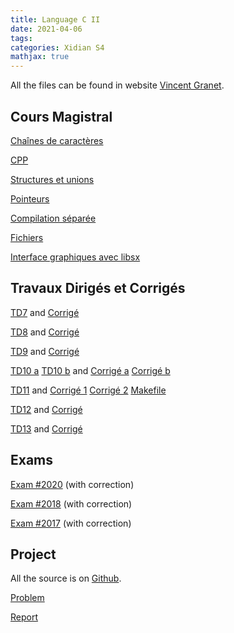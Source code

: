 ```yaml
---
title: Language C II
date: 2021-04-06
tags:
categories: Xidian S4
mathjax: true
---
```


All the files can be found in website [Vincent Granet](http://users.polytech.unice.fr/~vg/index-xidian.html).

## Cours Magistral

[Chaînes de caractères](http://users.polytech.unice.fr/~vg/xidian/cours/09-String.pdf)

[CPP](http://users.polytech.unice.fr/~vg/xidian/cours/10-CPP.pdf)

[Structures et unions](http://users.polytech.unice.fr/~vg/xidian/cours/11-Struct-Unions.pdf)

[Pointeurs](http://users.polytech.unice.fr/~vg/xidian/cours/12-Pointeurs.pdf)

[Compilation séparée](http://users.polytech.unice.fr/~vg/xidian/cours/13-CompilSep.pdf)

[Fichiers](http://users.polytech.unice.fr/~vg/xidian/cours/14-Fichiers.pdf)

[Interface graphiques avec libsx](http://users.polytech.unice.fr/~vg/xidian/cours/15-IG-LibSX.pdf)


## Travaux Dirigés et Corrigés

[TD7](http://users.polytech.unice.fr/~vg/xidian/s4/td07.pdf) and [Corrigé](http://users.polytech.unice.fr/~vg/xidian/s4/sol-td07.pdf)

[TD8](http://users.polytech.unice.fr/~vg/xidian/s4/td08.pdf) and [Corrigé](http://users.polytech.unice.fr/~vg/xidian/s4/sol-td08.pdf)

[TD9](http://users.polytech.unice.fr/~vg/xidian/s4/td09.pdf) and [Corrigé](http://users.polytech.unice.fr/~vg/xidian/s4/sol-td09.pdf)

[TD10 a](http://users.polytech.unice.fr/~vg/xidian/s4/td10a.pdf) [TD10 b](http://users.polytech.unice.fr/~vg/xidian/s4/td10b.pdf) and [Corrigé a](http://users.polytech.unice.fr/~vg/xidian/s4/sol-td10a.pdf) [Corrigé b](http://users.polytech.unice.fr/~vg/xidian/s4/sol-td10b.pdf)

[TD11](http://users.polytech.unice.fr/~vg/xidian/s4/td11.pdf) and [Corrigé 1](http://users.polytech.unice.fr/~vg/xidian/s4/sol-td11/sol-td11-array.pdf) [Corrigé 2](http://users.polytech.unice.fr/~vg/xidian/s4/sol-td11/sol-td11-LC.pdf) [Makefile](http://users.polytech.unice.fr/~vg/xidian/s4/sol-td11/Makefile)

[TD12](http://users.polytech.unice.fr/~vg/xidian/s4/td12.pdf) and [Corrigé](http://users.polytech.unice.fr/~vg/xidian/s4/sol-td12.pdf)

[TD13](http://users.polytech.unice.fr/~vg/xidian/s4/td13.pdf) and [Corrigé](http://users.polytech.unice.fr/~vg/xidian/s4/sol-td13.pdf)

## Exams

[Exam #2020](https://kjle.github.io/files/XidianS4/LangC_Exam2019-2020.pdf) (with correction)

[Exam #2018](https://kjle.github.io/files/XidianS4/LangC_Exam2017-2018.pdf) (with correction)

[Exam #2017](https://kjle.github.io/files/XidianS4/LangC_Exam2016-2017.pdf) (with correction)

## Project

All the source is on [Github](https://github.com/kjle/Project-C-2021-Spring).

[Problem](https://github.com/kjle/Project-C-2021-Spring/blob/main/problem.pdf)

[Report](https://github.com/kjle/Project-C-2021-Spring/blob/main/Solution.pdf)
